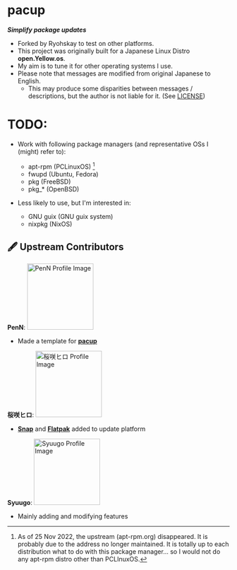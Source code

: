 # pacup
***Simplify package updates***
- Forked by Ryohskay to test on other platforms.
- This project was originally built for a Japanese Linux Distro **open.Yellow.os**.
- My aim is to tune it for other operating systems I use.
- Please note that messages are modified from original Japanese to English.
  - This may produce some disparities between messages / descriptions, but the author is not liable for it. (See [LICENSE](LICENSE))

# TODO:
- Work with following package managers (and representative OSs I (might) refer to):
  - apt-rpm (PCLinuxOS) [^1]
  - fwupd (Ubuntu, Fedora)
  - pkg (FreeBSD)
  - pkg_\* (OpenBSD)

- Less likely to use, but I'm interested in:
  - GNU guix (GNU guix system)
  - nixpkg (NixOS)

[^1]: As of 25 Nov 2022, the upstream (apt-rpm.org) disappeared. It is probably due to the address no longer maintained.
It is totally up to each distribution what to do with this package manager... so I would not do any apt-rpm distro 
other than PCLInuxOS.

## :fountain_pen: Upstream Contributors
**PenN**:
<a href="https://github.com/PengiNN"><img src="https://avatars.githubusercontent.com/u/103301288?v=4" alt="PenN Profile Image" title="PenN" width=150></a>
- Made a template for [**pacup**](https://github.com/PengiNN/pacup "PengiNN/pacup")

**桜咲ヒロ**:
<a href="https://github.com/Sakurasaki-Hiro"><img src="https://avatars.githubusercontent.com/u/114509862?v=4" alt="桜咲ヒロ Profile Image" title="桜咲ヒロ" width=150></a>
- [**Snap**](https://snapcraft.io/ "Snapcraft") and [**Flatpak**](https://flatpak.org/ "Flatpak") added to update platform

**Syuugo**:
<a href="https://github.com/s1204IT"><img src="https://avatars.githubusercontent.com/u/52069677?v=4" alt="Syuugo Profile Image" title="Syuugo" width=150></a>
- Mainly adding and modifying features
